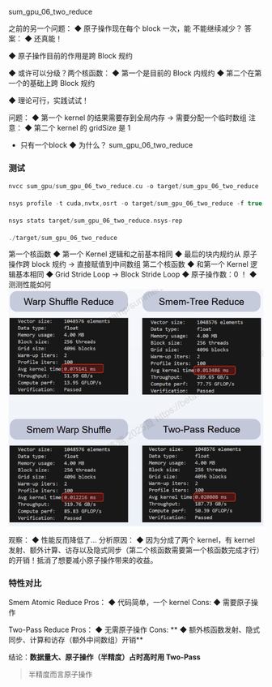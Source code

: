 sum_gpu_06_two_reduce


之前的另一个问题： 
◆ 原子操作现在每个 block 一次，能 不能继续减少？ 
答案：
◆ 还真能！

◆ 原子操作目前的作用是跨 Block 规约 

◆ 或许可以分级？两个核函数： 
◆ 第一个是目前的 Block 内规约 
◆ 第二个在第一个的基础上跨 Block 规约

◆ 理论可行，实践试试！


问题： 
◆ 第一个 kernel 的结果需要存到全局内存 → 需要分配一个临时数组 注意： 
◆ 第二个 kernel 的 gridSize 是 1 
- 只有一个block
◆ 为什么？
sum_gpu_06_two_reduce
### 测试
```cpp
nvcc sum_gpu/sum_gpu_06_two_reduce.cu -o target/sum_gpu_06_two_reduce

nsys profile -t cuda,nvtx,osrt -o target/sum_gpu_06_two_reduce -f true target/sum_gpu_06_two_reduce

nsys stats target/sum_gpu_06_two_reduce.nsys-rep

./target/sum_gpu_06_two_reduce

```


第一个核函数
◆ 第一个 Kernel 逻辑和之前基本相同 ◆ 最后的块内规约从 原子操作跨 block 规约 → 直接赋值到中间数组
第二个核函数
◆ 和第一个 Kernel 逻辑基本相同
◆ Grid Stride Loop → Block Stride Loop 
◆ 原子操作数：0 ！ 
◆ 测测性能如何
![](asserts/Pasted%20image%2020250820145934.png)

观察： 
◆ 性能反而降低了… 分析原因： 
◆ 因为分成了两个 kernel，有 kernel 发射、额外计算、访存以及隐式同步（第二个核函数需要第一个核函数完成才行）的开销！抵消了想要减小原子操作带来的收益。


### 特性对比

Smem Atomic Reduce
Pros： 
◆ 代码简单，一个 kernel 
Cons:
◆ 需要原子操作

Two-Pass Reduce
Pros： 
◆ 无需原子操作 
Cons: **
◆ 额外核函数发射、隐式同步、计算和访存（额外中间数组）开销**

结论：**数据量大、原子操作（半精度）占时高时用 Two-Pass**
>半精度而言原子操作
